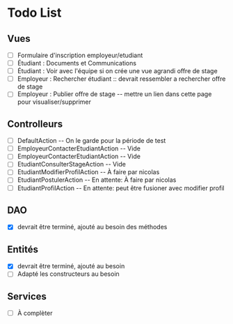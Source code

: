 # Todo List
## Vues

- [ ] Formulaire d'inscription employeur/etudiant
- [ ] Étudiant : Documents et Communications
- [ ] Étudiant : Voir avec l'équipe si on crée une vue agrandi offre de stage
- [ ] Employeur : Rechercher étudiant :: devrait ressembler a rechercher offre de stage
- [ ] Employeur : Publier offre de stage -- mettre un lien dans cette page pour visualiser/supprimer

## Controlleurs
- [ ] DefaultAction -- On le garde pour la période de test
- [ ] EmployeurContacterEtudiantAction -- Vide
- [ ] EmployeurContacterEtudiantAction -- Vide
- [ ] EtudiantConsulterStageAction -- Vide
- [ ] EtudiantModifierProfilAction -- À faire par nicolas
- [ ] EtudiantPostulerAction -- En attente: À faire par nicolas
- [ ] EtudiantProfilAction -- En attente: peut être fusioner avec modifier profil
## DAO

- [x] devrait être terminé, ajouté au besoin des méthodes

## Entités

- [x] devrait être terminé, ajouté au besoin
- [ ] Adapté les constructeurs au besoin

## Services

- [ ] À complèter
